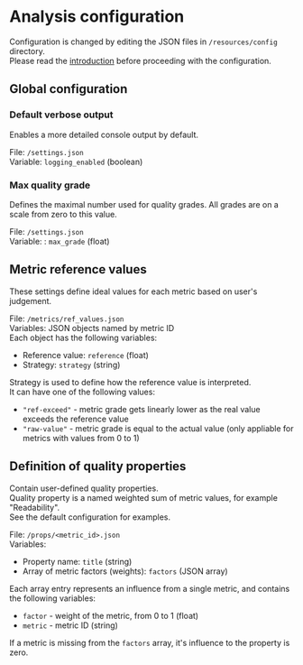 # Analysis configuration

Configuration is changed by editing the JSON files in `/resources/config` directory.  
Please read the [introduction](introduction.md) before proceeding with the configuration.

## Global configuration

### Default verbose output
Enables a more detailed console output by default.

File: `/settings.json`  
Variable: `logging_enabled` (boolean)


### Max quality grade
Defines the maximal number used for quality grades.
All grades are on a scale from zero to this value.

File: `/settings.json`  
Variable: : `max_grade` (float)

## Metric reference values
These settings define ideal values for each metric based on user's judgement.

File: `/metrics/ref_values.json`  
Variables: JSON objects named by metric ID  
Each object has the following variables:
- Reference value: `reference` (float)
- Strategy: `strategy` (string)

Strategy is used to define how the reference value is interpreted.  
It can have one of the following values:
- `"ref-exceed"` - metric grade gets linearly lower as the real value exceeds the reference value
- `"raw-value"` - metric grade is equal to the actual value (only appliable for metrics with values from 0 to 1)


## Definition of quality properties
Contain user-defined quality properties.  
Quality property is a named weighted sum of metric values, for example "Readability".  
See the default configuration for examples.  

File: `/props/<metric_id>.json`  
Variables:  
- Property name: `title` (string)  
- Array of metric factors (weights): `factors` (JSON array)

Each array entry represents an influence from a single metric, and contains the following variables:
- `factor` - weight of the metric, from 0 to 1 (float)
- `metric` - metric ID (string)

If a metric is missing from the `factors` array, it's influence to the property is zero.
